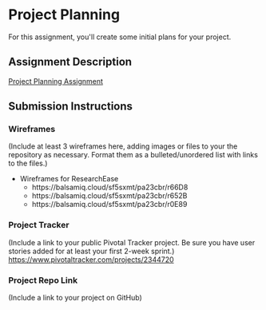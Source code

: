 # Project Planning
For this assignment, you'll create some initial plans for your project.

## Assignment Description
[Project Planning Assignment](https://education.launchcode.org/liftoff/assignments/planning/)

## Submission Instructions

### Wireframes

(Include at least 3 wireframes here, adding images or files to your the repository as necessary. Format them as a bulleted/unordered list with links to the files.)

<ul class="Wireframes for ResearchEase">
    <li>Wireframes for ResearchEase
        <ul>
            <li>https://balsamiq.cloud/sf5sxmt/pa23cbr/r66D8</li>
            <li>https://balsamiq.cloud/sf5sxmt/pa23cbr/r652B</li>
            <li>https://balsamiq.cloud/sf5sxmt/pa23cbr/r0E89</li>
        </ul>
    </li>
   
</ul>



### Project Tracker

(Include a link to your public Pivotal Tracker project. Be sure you have user stories added for at least your first 2-week sprint.)
 https://www.pivotaltracker.com/projects/2344720

### Project Repo Link

(Include a link to your project on GitHub)

